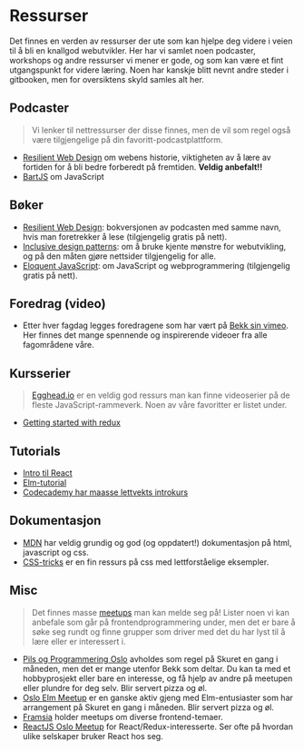 # Ressurser

Det finnes en verden av ressurser der ute som kan hjelpe deg videre i veien til å bli en knallgod webutvikler.
Her har vi samlet noen podcaster, workshops og andre ressurser vi mener er gode, og som kan være et fint utgangspunkt for videre læring.
Noen har kanskje blitt nevnt andre steder i gitbooken, men for oversiktens skyld samles alt her.

## Podcaster

> Vi lenker til nettressurser der disse finnes, men de vil som regel også være tilgjengelige på din favoritt-podcastplattform.

-   [Resilient Web Design](https://resilientwebdesign.com/#audio) om webens historie, viktigheten av å lære av fortiden for å bli bedre forberedt på fremtiden. **Veldig anbefalt!!**
-   [BartJS](https://soundcloud.com/bartjs) om JavaScript

## Bøker

-   [Resilient Web Design](https://resilientwebdesign.com/): bokversjonen av podcasten med samme navn, hvis man foretrekker å lese (tilgjengelig gratis på nett).
-   [Inclusive design patterns](https://shop.smashingmagazine.com/products/inclusive-design-patterns): om å bruke kjente mønstre for webutvikling, og på den måten gjøre nettsider tilgjengelig for alle.
-   [Eloquent JavaScript](http://eloquentjavascript.net/): om JavaScript og webprogrammering (tilgjengelig gratis på nett).

## Foredrag (video)

-   Etter hver fagdag legges foredragene som har vært på [Bekk sin vimeo](https://vimeo.com/bekk). Her finnes det mange spennende og inspirerende videoer fra alle fagområdene våre.

## Kursserier

> [Egghead.io](https://egghead.io/) er en veldig god ressurs man kan finne videoserier på de fleste JavaScript-rammeverk. Noen av våre favoritter er listet under.

-   [Getting started with redux](https://egghead.io/courses/getting-started-with-redux)

## Tutorials

-   [Intro til React](https://facebook.github.io/react/tutorial/tutorial.html)
-   [Elm-tutorial](https://www.elm-tutorial.org/en-v01/)
-   [Codecademy har maasse lettvekts introkurs](https://www.codecademy.com/)

## Dokumentasjon

-   [MDN](https://developer.mozilla.org/en-US/) har veldig grundig og god (og oppdatert!) dokumentasjon på html, javascript og css.
-   [CSS-tricks](https://css-tricks.com/) er en fin ressurs på css med lettforståelige eksempler.

## Misc

> Det finnes masse [meetups](meetup.com) man kan melde seg på! Lister noen vi kan anbefale som går på frontendprogrammering under, men det er bare å søke seg rundt og finne grupper som driver med det du har lyst til å lære eller er interessert i.

-   [Pils og Programmering Oslo](https://www.meetup.com/Pils-og-Programmering-Oslo/) avholdes som regel på Skuret en gang i måneden, men det er mange utenfor Bekk som deltar. Du kan ta med et hobbyprosjekt eller bare en interesse, og få hjelp av andre på meetupen eller plundre for deg selv. Blir servert pizza og øl.
-   [Oslo Elm Meetup](https://www.meetup.com/oslo-elm-meetup/) er en ganske aktiv gjeng med Elm-entusiaster som har arrangement på Skuret en gang i måneden. Blir servert pizza og øl.
-   [Framsia](https://www.meetup.com/framsia/) holder meetups om diverse frontend-temaer.
-   [ReactJS Oslo Meetup](https://www.meetup.com/ReactJS-Oslo-Meetup/) for React/Redux-interesserte. Ser ofte på hvordan ulike selskaper bruker React hos seg.
